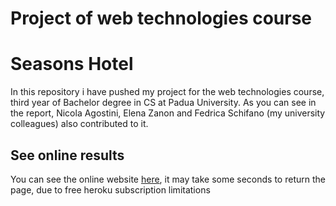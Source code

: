 # Project of web technologies course
# Seasons Hotel
In this repository i have pushed my project for the web technologies course, third year of Bachelor degree in CS at Padua University. 
As you can see in the report, Nicola Agostini, Elena Zanon and Fedrica Schifano (my university colleagues) also contributed to it.
## See online results
You can see the online website [here](https://fierce-shore-31319.herokuapp.com/index.html), it may take some seconds to return the page, due to free heroku subscription limitations

